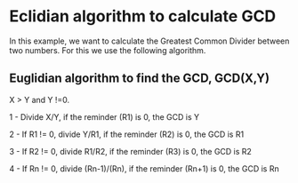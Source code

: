 # Eclidian algorithm to calculate GCD

In this example, we want to calculate the Greatest Common Divider between two numbers. For this we use the following algorithm.

## Euglidian algorithm to find the GCD, GCD(X,Y)

X > Y and Y !=0.

1 - Divide X/Y, if the reminder (R1) is 0, the GCD is Y

2 - If R1 != 0, divide Y/R1, if the reminder (R2) is 0, the GCD is R1

3 - If R2 != 0, divide R1/R2, if the reminder (R3) is 0, the GCD is R2

4 - If Rn != 0, divide (Rn-1)/(Rn), if the reminder (Rn+1) is 0, the GCD is Rn
